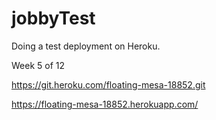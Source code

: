 # jobbyTest

Doing a test deployment on Heroku.

Week 5 of 12

https://git.heroku.com/floating-mesa-18852.git

https://floating-mesa-18852.herokuapp.com/
